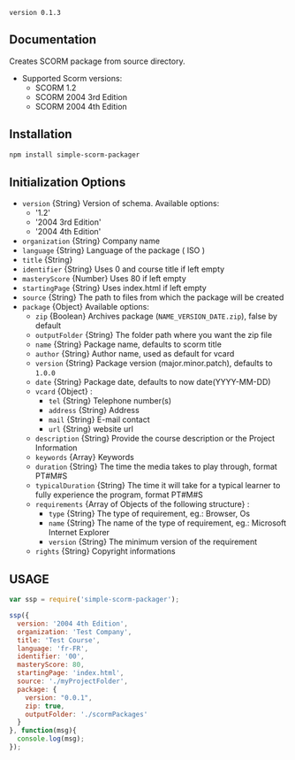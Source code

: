 `version 0.1.3`

## Documentation

Creates SCORM package from source directory.

* Supported Scorm versions:
    * SCORM 1.2
    * SCORM 2004 3rd Edition
    * SCORM 2004 4th Edition

## Installation

```bash
npm install simple-scorm-packager
```

## Initialization Options

* `version` {String} Version of schema. Available options:
    * '1.2'
    * '2004 3rd Edition'
    * '2004 4th Edition'
* `organization` {String} Company name
* `language` {String} Language of the package ( ISO )
* `title` {String}
* `identifier` {String} Uses 0 and course title if left empty
* `masteryScore` {Number} Uses 80 if left empty
* `startingPage` {String} Uses index.html if left empty
* `source` {String} The path to files from which the package will be created
* `package` {Object} Available options:
    * `zip` {Boolean} Archives package (`NAME_VERSION_DATE.zip`), false by default
    * `outputFolder` {String} The folder path where you want the zip file
    * `name` {String} Package name, defaults to scorm title
    * `author` {String} Author name, used as default for vcard
    * `version` {String} Package version (major.minor.patch), defaults to `1.0.0`
    * `date` {String} Package date, defaults to now date(YYYY-MM-DD)
    * `vcard` {Object} :
      * `tel` {String} Telephone number(s)
      * `address` {String} Address
      * `mail` {String} E-mail contact
      * `url` {String} website url
    * `description` {String} Provide the course description or the Project Information
    * `keywords` {Array} Keywords
    * `duration` {String} The time the media takes to play through, format PT#M#S
    * `typicalDuration` {String} The time it will take for a typical learner to fully experience the program, format PT#M#S
    * `requirements` {Array of Objects of the following structure} : 
      * `type` {String} The type of requirement, eg.: Browser, Os
      * `name` {String} The name of the type of requirement, eg.: Microsoft Internet Explorer
      * `version` {String} The minimum version of the requirement
    * `rights` {String} Copyright informations


## USAGE

```javascript
var ssp = require('simple-scorm-packager');

ssp({
  version: '2004 4th Edition',
  organization: 'Test Company',
  title: 'Test Course',
  language: 'fr-FR',
  identifier: '00',
  masteryScore: 80,
  startingPage: 'index.html',
  source: './myProjectFolder',
  package: {
    version: "0.0.1",
    zip: true,
    outputFolder: './scormPackages'
  }
}, function(msg){
  console.log(msg);
});
```